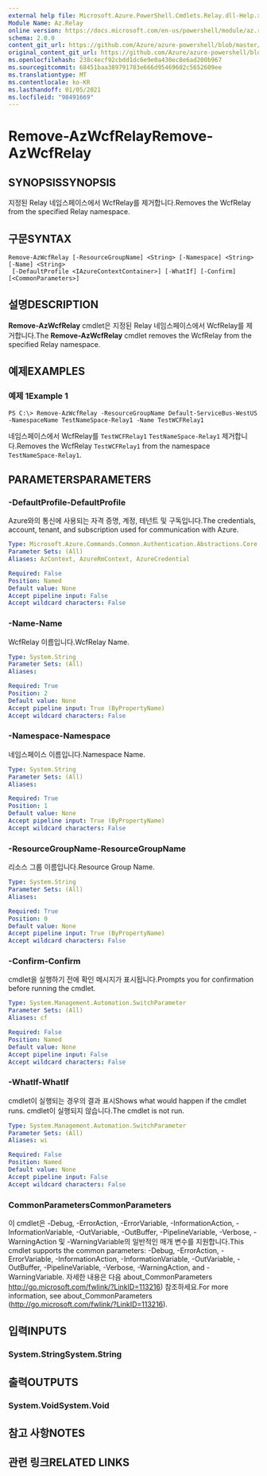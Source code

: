 ```yaml
---
external help file: Microsoft.Azure.PowerShell.Cmdlets.Relay.dll-Help.xml
Module Name: Az.Relay
online version: https://docs.microsoft.com/en-us/powershell/module/az.relay/remove-azwcfrelay
schema: 2.0.0
content_git_url: https://github.com/Azure/azure-powershell/blob/master/src/Relay/Relay/help/Remove-AzWcfRelay.md
original_content_git_url: https://github.com/Azure/azure-powershell/blob/master/src/Relay/Relay/help/Remove-AzWcfRelay.md
ms.openlocfilehash: 238c4ecf92cbdd1dc6e9e0a430ec8e6ad200b967
ms.sourcegitcommit: 68451baa389791703e666d95469602c5652609ee
ms.translationtype: MT
ms.contentlocale: ko-KR
ms.lasthandoff: 01/05/2021
ms.locfileid: "98491669"
---
```

# <span data-ttu-id="f61de-101">Remove-AzWcfRelay</span><span class="sxs-lookup"><span data-stu-id="f61de-101">Remove-AzWcfRelay</span></span>

## <span data-ttu-id="f61de-102">SYNOPSIS</span><span class="sxs-lookup"><span data-stu-id="f61de-102">SYNOPSIS</span></span>
<span data-ttu-id="f61de-103">지정된 Relay 네임스페이스에서 WcfRelay를 제거합니다.</span><span class="sxs-lookup"><span data-stu-id="f61de-103">Removes the WcfRelay from the specified Relay namespace.</span></span>

## <span data-ttu-id="f61de-104">구문</span><span class="sxs-lookup"><span data-stu-id="f61de-104">SYNTAX</span></span>

```
Remove-AzWcfRelay [-ResourceGroupName] <String> [-Namespace] <String> [-Name] <String>
 [-DefaultProfile <IAzureContextContainer>] [-WhatIf] [-Confirm] [<CommonParameters>]
```

## <span data-ttu-id="f61de-105">설명</span><span class="sxs-lookup"><span data-stu-id="f61de-105">DESCRIPTION</span></span>
<span data-ttu-id="f61de-106">**Remove-AzWcfRelay** cmdlet은 지정된 Relay 네임스페이스에서 WcfRelay를 제거합니다.</span><span class="sxs-lookup"><span data-stu-id="f61de-106">The **Remove-AzWcfRelay** cmdlet removes the WcfRelay from the specified Relay namespace.</span></span>

## <span data-ttu-id="f61de-107">예제</span><span class="sxs-lookup"><span data-stu-id="f61de-107">EXAMPLES</span></span>

### <span data-ttu-id="f61de-108">예제 1</span><span class="sxs-lookup"><span data-stu-id="f61de-108">Example 1</span></span>
```
PS C:\> Remove-AzWcfRelay -ResourceGroupName Default-ServiceBus-WestUS -NamespaceName TestNameSpace-Relay1 -Name TestWCFRelay1
```

<span data-ttu-id="f61de-109">네임스페이스에서 WcfRelay를 `TestWCFRelay1` `TestNameSpace-Relay1` 제거합니다.</span><span class="sxs-lookup"><span data-stu-id="f61de-109">Removes the WcfRelay `TestWCFRelay1` from the namespace `TestNameSpace-Relay1`.</span></span>

## <span data-ttu-id="f61de-110">PARAMETERS</span><span class="sxs-lookup"><span data-stu-id="f61de-110">PARAMETERS</span></span>

### <span data-ttu-id="f61de-111">-DefaultProfile</span><span class="sxs-lookup"><span data-stu-id="f61de-111">-DefaultProfile</span></span>
<span data-ttu-id="f61de-112">Azure와의 통신에 사용되는 자격 증명, 계정, 테넌트 및 구독입니다.</span><span class="sxs-lookup"><span data-stu-id="f61de-112">The credentials, account, tenant, and subscription used for communication with Azure.</span></span>

```yaml
Type: Microsoft.Azure.Commands.Common.Authentication.Abstractions.Core.IAzureContextContainer
Parameter Sets: (All)
Aliases: AzContext, AzureRmContext, AzureCredential

Required: False
Position: Named
Default value: None
Accept pipeline input: False
Accept wildcard characters: False
```

### <span data-ttu-id="f61de-113">-Name</span><span class="sxs-lookup"><span data-stu-id="f61de-113">-Name</span></span>
<span data-ttu-id="f61de-114">WcfRelay 이름입니다.</span><span class="sxs-lookup"><span data-stu-id="f61de-114">WcfRelay Name.</span></span>

```yaml
Type: System.String
Parameter Sets: (All)
Aliases:

Required: True
Position: 2
Default value: None
Accept pipeline input: True (ByPropertyName)
Accept wildcard characters: False
```

### <span data-ttu-id="f61de-115">-Namespace</span><span class="sxs-lookup"><span data-stu-id="f61de-115">-Namespace</span></span>
<span data-ttu-id="f61de-116">네임스페이스 이름입니다.</span><span class="sxs-lookup"><span data-stu-id="f61de-116">Namespace Name.</span></span>

```yaml
Type: System.String
Parameter Sets: (All)
Aliases:

Required: True
Position: 1
Default value: None
Accept pipeline input: True (ByPropertyName)
Accept wildcard characters: False
```

### <span data-ttu-id="f61de-117">-ResourceGroupName</span><span class="sxs-lookup"><span data-stu-id="f61de-117">-ResourceGroupName</span></span>
<span data-ttu-id="f61de-118">리소스 그룹 이름입니다.</span><span class="sxs-lookup"><span data-stu-id="f61de-118">Resource Group Name.</span></span>

```yaml
Type: System.String
Parameter Sets: (All)
Aliases:

Required: True
Position: 0
Default value: None
Accept pipeline input: True (ByPropertyName)
Accept wildcard characters: False
```

### <span data-ttu-id="f61de-119">-Confirm</span><span class="sxs-lookup"><span data-stu-id="f61de-119">-Confirm</span></span>
<span data-ttu-id="f61de-120">cmdlet을 실행하기 전에 확인 메시지가 표시됩니다.</span><span class="sxs-lookup"><span data-stu-id="f61de-120">Prompts you for confirmation before running the cmdlet.</span></span>

```yaml
Type: System.Management.Automation.SwitchParameter
Parameter Sets: (All)
Aliases: cf

Required: False
Position: Named
Default value: None
Accept pipeline input: False
Accept wildcard characters: False
```

### <span data-ttu-id="f61de-121">-WhatIf</span><span class="sxs-lookup"><span data-stu-id="f61de-121">-WhatIf</span></span>
<span data-ttu-id="f61de-122">cmdlet이 실행되는 경우의 결과 표시</span><span class="sxs-lookup"><span data-stu-id="f61de-122">Shows what would happen if the cmdlet runs.</span></span>
<span data-ttu-id="f61de-123">cmdlet이 실행되지 않습니다.</span><span class="sxs-lookup"><span data-stu-id="f61de-123">The cmdlet is not run.</span></span>

```yaml
Type: System.Management.Automation.SwitchParameter
Parameter Sets: (All)
Aliases: wi

Required: False
Position: Named
Default value: None
Accept pipeline input: False
Accept wildcard characters: False
```

### <span data-ttu-id="f61de-124">CommonParameters</span><span class="sxs-lookup"><span data-stu-id="f61de-124">CommonParameters</span></span>
<span data-ttu-id="f61de-125">이 cmdlet은 -Debug, -ErrorAction, -ErrorVariable, -InformationAction, -InformationVariable, -OutVariable, -OutBuffer, -PipelineVariable, -Verbose, -WarningAction 및 -WarningVariable의 일반적인 매개 변수를 지원합니다.</span><span class="sxs-lookup"><span data-stu-id="f61de-125">This cmdlet supports the common parameters: -Debug, -ErrorAction, -ErrorVariable, -InformationAction, -InformationVariable, -OutVariable, -OutBuffer, -PipelineVariable, -Verbose, -WarningAction, and -WarningVariable.</span></span> <span data-ttu-id="f61de-126">자세한 내용은 다음 about_CommonParameters http://go.microsoft.com/fwlink/?LinkID=113216) 참조하세요.</span><span class="sxs-lookup"><span data-stu-id="f61de-126">For more information, see about_CommonParameters (http://go.microsoft.com/fwlink/?LinkID=113216).</span></span>

## <span data-ttu-id="f61de-127">입력</span><span class="sxs-lookup"><span data-stu-id="f61de-127">INPUTS</span></span>

### <span data-ttu-id="f61de-128">System.String</span><span class="sxs-lookup"><span data-stu-id="f61de-128">System.String</span></span>

## <span data-ttu-id="f61de-129">출력</span><span class="sxs-lookup"><span data-stu-id="f61de-129">OUTPUTS</span></span>

### <span data-ttu-id="f61de-130">System.Void</span><span class="sxs-lookup"><span data-stu-id="f61de-130">System.Void</span></span>

## <span data-ttu-id="f61de-131">참고 사항</span><span class="sxs-lookup"><span data-stu-id="f61de-131">NOTES</span></span>

## <span data-ttu-id="f61de-132">관련 링크</span><span class="sxs-lookup"><span data-stu-id="f61de-132">RELATED LINKS</span></span>
